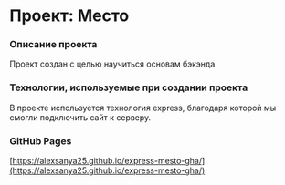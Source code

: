 # Проект: Место

### Описание проекта

Проект создан с целью научиться основам бэкэнда.


### Технологии, используемые при создании проекта

В проекте используется технология express, благодаря которой мы смогли подключить сайт к серверу.

### GitHub Pages

[https://alexsanya25.github.io/express-mesto-gha/](https://alexsanya25.github.io/express-mesto-gha/)
